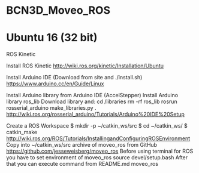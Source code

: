 # BCN3D_Moveo_ROS
# Ubuntu 16 (32 bit)
ROS Kinetic 

Install ROS Kinetic 
	http://wiki.ros.org/kinetic/Installation/Ubuntu

Install Arduino IDE (Download from site and ./install.sh)
	https://www.arduino.cc/en/Guide/Linux

Install Arduino library from Arduino IDE (AccelStepper)
Install Arduino library ros_lib
	Download library and:
		cd <sketchbook>/libraries
		rm -rf ros_lib
		rosrun rosserial_arduino make_libraries.py .
	http://wiki.ros.org/rosserial_arduino/Tutorials/Arduino%20IDE%20Setup

Create a ROS Workspace
	$ mkdir -p ~/catkin_ws/src
	$ cd ~/catkin_ws/
	$ catkin_make
	http://wiki.ros.org/ROS/Tutorials/InstallingandConfiguringROSEnvironment
Copy into ~/catkin_ws/src archive of moveo_ros from GitHub
	https://github.com/jesseweisberg/moveo_ros
Before using terminal for ROS you have to set environment of moveo_ros
	source devel/setup.bash
After that you can execute command from README.md moveo_ros
